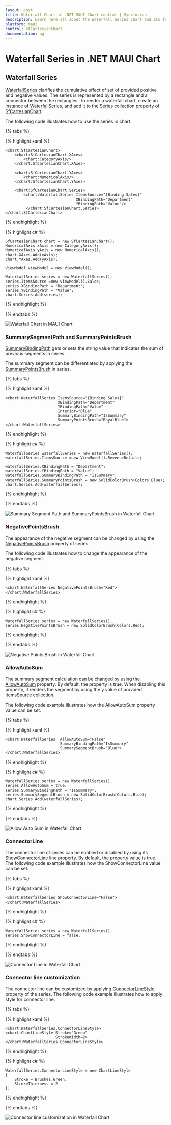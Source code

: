 ```yaml
---
layout: post
title: Waterfall Chart in .NET MAUI Chart control | Syncfusion
description: Learn here all about the Waterfall Series chart and its features in Syncfusion .NET MAUI Chart (SfCartesianChart) control.
platform: maui
control: SfCartesianChart
documentation: ug
---
```


# Waterfall Series in .NET MAUI Chart

## Waterfall Series

[WaterfallSeries]() clarifies the cumulative effect of set of provided positive and negative values. The series is represented by a rectangle and a connector between the rectangles. To render a waterfall chart, create an instance of [WaterfallSeries](), and add it to the [Series](https://help.syncfusion.com/cr/maui/Syncfusion.Maui.Charts.SfCartesianChart.html#Syncfusion_Maui_Charts_SfCartesianChart_Series) collection property of [SfCartesianChart](https://help.syncfusion.com/cr/maui/Syncfusion.Maui.Charts.SfCartesianChart.html?tabs=tabid-1)

The following code illustrates how to use the series in chart.

{% tabs %}

{% highlight xaml %}

    <chart:SfCartesianChart>
        <chart:SfCartesianChart.XAxes>
            <chart:CategoryAxis/>
        </chart:SfCartesianChart.XAxes>

        <chart:SfCartesianChart.YAxes>
            <chart:NumericalAxis/>
        </chart:SfCartesianChart.YAxes>
    
        <chart:SfCartesianChart.Series>
            <chart:WaterfallSeries ItemsSource="{Binding Sales}"
                                   XBindingPath="Department"
                                   YBindingPath="Value"/>
             </chart:SfCartesianChart.Series>   
    </chart:SfCartesianChart>

{% endhighlight %}

{% highlight c# %}

    SfCartesianChart chart = new SfCartesianChart();
    NumericalAxis xAxis = new CategoryAxis();
    NumericalAxis yAxis = new NumericalAxis();
    chart.XAxes.Add(xAxis);
    chart.YAxes.Add(yAxis);
   
    ViewModel viewModel = new ViewModel();

    WaterfallSeries series = new WaterfallSeries();
    series.ItemsSource =new viewModel().Sales;
    series.XBindingPath = "Department";
    series.YBindingPath = "Value";
    chart.Series.Add(series);

{% endhighlight %}

{% endtabs %}

![Waterfall Chart in MAUI Chart](Chart-types_images/BasicRendering.png)

### SummarySegmentPath and SummaryPointsBrush

[SummaryBindingPath]() gets or sets the string value that indicates the sum of previous segments in series.

The summary segment can be differentiated by applying the [SummaryPointsBrush]() in series.

{% tabs %}

{% highlight xaml %}

    <chart:WaterfallSeries ItemsSource="{Binding Sales}"  
                           XBindingPath="Department" 
                           YBindingPath="Value"
                           Interior="Blue"
                           SummaryBindingPath="IsSummary"
                           SummaryPointsBrush="RoyalBlue">
    </chart:WaterfallSeries>
{% endhighlight %}

{% highlight c# %}

    WaterfallSeries waterfallSeries = new WaterfallSeries();
    waterfallSeries.ItemsSource =new ViewModel().RevenueDetails;

    waterfallSeries.XBindingPath = "Department";
    waterfallSeries.YBindingPath = "Value";
    waterfallSeries.SummaryBindingPath = "IsSummary";
    waterfallSeries.SummaryPointsBrush = new SolidColorBrush(Colors.Blue);
    chart.Series.Add(waterfallSeries);
{% endhighlight %}

{% endtabs %}

![Summary Segment Path and SummaryPointsBrush in Waterfall Chart](Chart-types_images/SummaryBindingPath.png)

### NegativePointsBrush

The appearance of the negative segment can be changed by using the [NegativePointsBrush]() property of series.

The following code illustrates how to change the appearance of the negative segment.

{% tabs %}

{% highlight xaml %}

    <chart:WaterfallSeries NegativePointsBrush="Red">
    </chart:WaterfallSeries>

{% endhighlight %}

{% highlight c# %}

    WaterfallSeries series = new WaterfallSeries();
    series.NegativePointsBrush = new SolidColorBrush(Colors.Red);

{% endhighlight %}

{% endtabs %}


![Negative Points Brush in Waterfall Chart](Chart-types_images/NegativePointsBrush.png)


### AllowAutoSum

The summary segment calculation can be changed by using the [AllowAutoSum]() property. By default, the property is true. When disabling this property, it renders the segment by using the y value of provided ItemsSource collection.

The following code example illustrates how the AllowAutoSum property value can be set.

{% tabs %}

{% highlight xaml %}

    <chart:WaterfallSeries  AllowAutoSum="False"
                            SummaryBindingPath="IsSummary"
                            SummarySegmentBrush="Blue">
    </chart:WaterfallSeries>

{% endhighlight %}

{% highlight c# %}

    WaterfallSeries series = new WaterfallSeries();
    series.AllowAutoSum = true;
    series.SummaryBindingPath = "IsSummary";
    series.SummarySegmentBrush = new SolidColorBrush(Colors.Blue);
    chart.Series.Add(waterfallSeries);

{% endhighlight %}

{% endtabs %}


![Allow Auto Sum in Waterfall Chart](Chart-types_images/AllowAutoSum.png)

### ConnectorLine

The connector line of series can be enabled or disabled by using its [ShowConnectorLine]() line property. By default, the property value is true.
The following code example illustrates how the ShowConnectorLine value can be set.

{% tabs %}

{% highlight xaml %}

    <chart:WaterfallSeries ShowConnectorLine="False">
    </chart:WaterfallSeries>

{% endhighlight %}

{% highlight c# %}

    WaterfallSeries series = new WaterfallSeries();
    series.ShowConnectorLine = false;

{% endhighlight %}

{% endtabs %}

![Connector Line in Waterfall Chart](Chart-types_images/ShoeConnectorLine.png)

### Connector line customization

The connector line can be customized by applying [ConnectorLineStyle]() property of the series. The following code example illustrates how to apply style for connector line.

{% tabs %}

{% highlight xaml %}

    <chart:WaterfallSeries.ConnectorLineStyle>
    <chart:ChartLineStyle Stroke="Green"
                          StrokeWidth=2>
    </chart:WaterfallSeries.ConnectorLineStyle>

{% endhighlight %}

{% highlight c# %}

    WaterfallSeries.ConnectorLineStyle = new ChartLineStyle
    {
        Stroke = Brushes.Green,
        StrokeThickness = 2
    };
    
{% endhighlight %}

{% endtabs %}


![Connector line customization in Waterfall Chart](Chart-types_images/ConnectorLineStyle.png)
